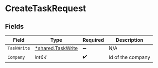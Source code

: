 # CreateTaskRequest


## Fields

| Field                                                 | Type                                                  | Required                                              | Description                                           |
| ----------------------------------------------------- | ----------------------------------------------------- | ----------------------------------------------------- | ----------------------------------------------------- |
| `TaskWrite`                                           | [*shared.TaskWrite](../../models/shared/taskwrite.md) | :heavy_minus_sign:                                    | N/A                                                   |
| `Company`                                             | *int64*                                               | :heavy_check_mark:                                    | Id of the company                                     |